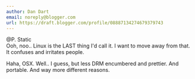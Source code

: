 ```yaml
---
author: Dan Dart
email: noreply@blogger.com
url: https://draft.blogger.com/profile/08887134274679379743
---
```


@P. Static  
Ooh, noo.. Linux is the LAST thing I'd call it. I want to move away from that. It confuses and irritates people.  
  
Haha, OSX. Well.. I guess, but less DRM encumbered and prettier. And portable. And way more different reasons.

